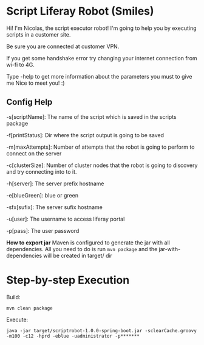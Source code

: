 # Script Liferay Robot (Smiles)

Hi! I'm Nicolas, the script executor robot! I'm going to help you by executing scripts in a customer site. 

Be sure you are connected at customer VPN. 

If you get some handshake error try changing your internet connection from wi-fi to 4G. 

Type -help to get more information about the parameters you must to give me Nice to meet you! :)

## Config Help

-s[scriptName]: The name of the script which is saved in the scripts package

-f[printStatus]: Dir where the script output is going to be saved

-m[maxAttempts]: Number of attempts that the robot is going to perform to connect on the server

-c[clusterSize]: Number of cluster nodes that the robot is going to discovery and try connecting into to it.

-h[server]: The server prefix hostname

-e[blueGreen]: blue or green

-sfx[sufix]: The server sufix hostname

-u[user]: The username to access liferay portal

-p[pass]: The user password

**How to export jar**
Maven is configured to generate the jar with all dependencies. All you need to do is run `mvn package` and the jar-with-dependencies will be created in target/ dir

# Step-by-step Execution

Build:

```
mvn clean package
```

Execute:

```
java -jar target/scriptrobot-1.0.0-spring-boot.jar -sclearCache.groovy -m100 -c12 -hprd -eblue -uadministrator -p*******
```
